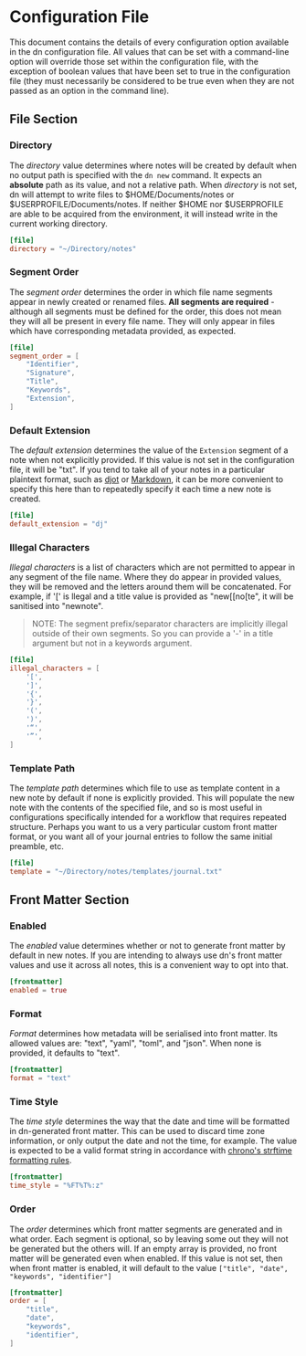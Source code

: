 # Configuration File

This document contains the details of every configuration option available in the dn configuration file. All values that can be set with a command-line option will override those set within the configuration file, with the exception of boolean values that have been set to true in the configuration file (they must necessarily be considered to be true even when they are not passed as an option in the command line).

## File Section

### Directory

The _directory_ value determines where notes will be created by default when no output path is specified with the `dn new` command. It expects an **absolute** path as its value, and not a relative path. When _directory_ is not set, dn will attempt to write files to $HOME/Documents/notes or $USERPROFILE/Documents/notes. If neither $HOME nor $USERPROFILE are able to be acquired from the environment, it will instead write in the current working directory.

```toml
[file]
directory = "~/Directory/notes"
```

### Segment Order

The _segment order_ determines the order in which file name segments appear in newly created or renamed files. **All segments are required** - although all segments must be defined for the order, this does not mean they will all be present in every file name. They will only appear in files which have corresponding metadata provided, as expected.

```toml
[file]
segment_order = [
    "Identifier",
    "Signature",
    "Title",
    "Keywords",
    "Extension",
]
```

### Default Extension

The _default extension_ determines the value of the `Extension` segment of a note when not explicitly provided. If this value is not set in the configuration file, it will be "txt". If you tend to take all of your notes in a particular plaintext format, such as [djot](https://djot.net/) or [Markdown](https://commonmark.org/), it can be more convenient to specify this here than to repeatedly specify it each time a new note is created.

```toml
[file]
default_extension = "dj"
```

### Illegal Characters

_Illegal characters_ is a list of characters which are not permitted to appear in any segment of the file name. Where they do appear in provided values, they will be removed and the letters around them will be concatenated. For example, if '[' is llegal and a title value is provided as "new[[no[te", it will be sanitised into "newnote".

> NOTE: The segment prefix/separator characters are implicitly illegal outside of their own segments. So you can provide a '-' in a title argument but not in a keywords argument.

```toml
[file]
illegal_characters = [
    '[',
    ']',
    '{',
    '}',
    '(',
    ')',
    '“',
    '”',
]
```

### Template Path

The _template path_ determines which file to use as template content in a new note by default if none is explicitly provided. This will populate the new note with the contents of the specified file, and so is most useful in configurations specifically intended for a workflow that requires repeated structure. Perhaps you want to us a very particular custom front matter format, or you want all of your journal entries to follow the same initial preamble, etc.

```toml
[file]
template = "~/Directory/notes/templates/journal.txt"
```

## Front Matter Section

### Enabled

The _enabled_ value determines whether or not to generate front matter by default in new notes. If you are intending to always use dn's front matter values and use it across all notes, this is a convenient way to opt into that.

```toml
[frontmatter]
enabled = true
```

### Format

_Format_ determines how metadata will be serialised into front matter. Its allowed values are: "text", "yaml", "toml", and "json". When none is provided, it defaults to "text".

```toml
[frontmatter]
format = "text"
```

### Time Style

The _time style_ determines the way that the date and time will be formatted in dn-generated front matter. This can be used to discard time zone information, or only output the date and not the time, for example. The value is expected to be a valid format string in accordance with [chrono's strftime formatting rules](https://docs.rs/chrono/latest/chrono/format/strftime/index.html).

```toml
[frontmatter]
time_style = "%FT%T%:z"
```

### Order

The _order_ determines which front matter segments are generated and in what order. Each segment is optional, so by leaving some out they will not be generated but the others will. If an empty array is provided, no front matter will be generated even when enabled. If this value is not set, then when front matter is enabled, it will default to the value `["title", "date", "keywords", "identifier"]`

```toml
[frontmatter]
order = [
    "title",
    "date",
    "keywords",
    "identifier",
]
```
